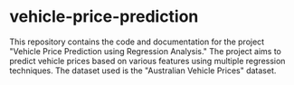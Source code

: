 # vehicle-price-prediction
This repository contains the code and documentation for the project "Vehicle Price Prediction using Regression Analysis." The project aims to predict vehicle prices based on various features using multiple regression techniques. The dataset used is the "Australian Vehicle Prices" dataset.
